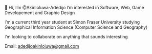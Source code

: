 👋 Hi, I’m @Akinloluwa-Adedijo
I’m interested in Software, Web, Game Developement and Graphic Design

I’m a current third year student at Simon Fraser University studying Geographical Information Science (Computer Science and Geography)

I’m looking to collaborate on anything that sounds interesting

Email: adedijoakinloluwa@gmail.com

<!---
Akinloluwa-Adedijo/Akinloluwa-Adedijo is a ✨ special ✨ repository because its `README.md` (this file) appears on your GitHub profile.
You can click the Preview link to take a look at your changes.
--->
